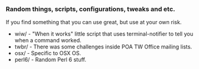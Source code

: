 ### Random things, scripts, configurations, tweaks and etc.

If you find something that you can use great, but use at your
own risk.

* wiw/   - "When it works" little script that uses terminal-notifier to 
tell you when a command worked.
* twbr/  - There was some challenges inside POA TW Office mailing lists.
* osx/   - Specific to OSX OS.
* perl6/ - Random Perl 6 stuff.
